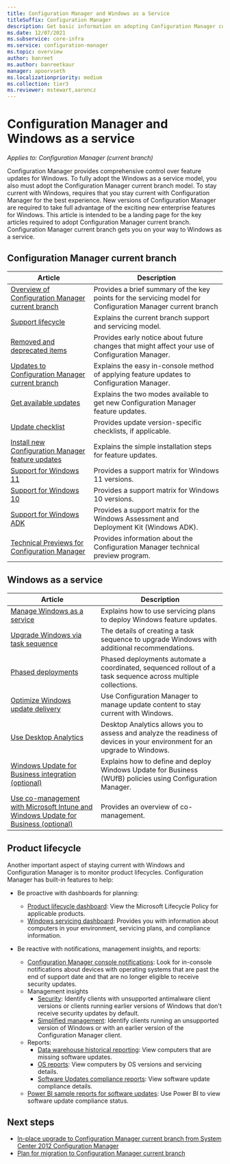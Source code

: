 ```yaml
---
title: Configuration Manager and Windows as a Service
titleSuffix: Configuration Manager
description: Get basic information on adopting Configuration Manager current branch to support Windows as a service.
ms.date: 12/07/2021
ms.subservice: core-infra
ms.service: configuration-manager
ms.topic: overview
author: banreet
ms.author: banreetkaur
manager: apoorvseth
ms.localizationpriority: medium
ms.collection: tier3
ms.reviewer: mstewart,aaroncz 
---
```


# Configuration Manager and Windows as a service

*Applies to: Configuration Manager (current branch)*

Configuration Manager provides comprehensive control over feature updates for Windows. To fully adopt the Windows as a service model, you also must adopt the Configuration Manager current branch model. To stay current with Windows, requires that you stay current with Configuration Manager for the best experience. New versions of Configuration Manager are required to take full advantage of the exciting new enterprise features for Windows. This article is intended to be a landing page for the key articles required to adopt Configuration Manager current branch. Configuration Manager current branch gets you on your way to Windows as a service.

## Configuration Manager current branch

| Article | Description |
|--|--|
| [Overview of Configuration Manager current branch](../plan-design/changes/whats-new-incremental-versions.md) | Provides a brief summary of the key points for the servicing model for Configuration Manager current branch |
| [Support lifecycle](../servers/manage/current-branch-versions-supported.md) | Explains the current branch support and servicing model. |
| [Removed and deprecated items](../plan-design/changes/deprecated/removed-and-deprecated.md) | Provides early notice about future changes that might affect your use of Configuration Manager. |
| [Updates to Configuration Manager current branch](../servers/manage/updates.md) | Explains the easy in-console method of applying feature updates to Configuration Manager. |
| [Get available updates](../servers/manage/prepare-in-console-updates.md#get-available-updates) | Explains the two modes available to get new Configuration Manager feature updates. |
| [Update checklist](../servers/manage/prepare-in-console-updates.md#before-you-install-an-in-console-update) | Provides update version-specific checklists, if applicable. |
| [Install new Configuration Manager feature updates](../servers/manage/install-in-console-updates.md) | Explains the simple installation steps for feature updates. |
| [Support for Windows 11](../plan-design/configs/support-for-windows-11.md) | Provides a support matrix for Windows 11 versions. |
| [Support for Windows 10](../plan-design/configs/support-for-windows-10.md) | Provides a support matrix for Windows 10 versions. |
| [Support for Windows ADK](../plan-design/configs/support-for-windows-adk.md) | Provides a support matrix for the Windows Assessment and Deployment Kit (Windows ADK). |
| [Technical Previews for Configuration Manager](../get-started/technical-preview.md) | Provides information about the Configuration Manager technical preview program. |

## Windows as a service

| Article | Description |
|--|--|
| [Manage Windows as a service](../../osd/deploy-use/manage-windows-as-a-service.md) | Explains how to use servicing plans to deploy Windows feature updates. |
| [Upgrade Windows via task sequence](../../osd/deploy-use/create-a-task-sequence-to-upgrade-an-operating-system.md) | The details of creating a task sequence to upgrade Windows with additional recommendations. |
| [Phased deployments](../../osd/deploy-use/create-phased-deployment-for-task-sequence.md) | Phased deployments automate a coordinated, sequenced rollout of a task sequence across multiple collections. |
| [Optimize Windows update delivery](../../sum/deploy-use/optimize-windows-10-update-delivery.md) | Use Configuration Manager to manage update content to stay current with Windows. |
| [Use Desktop Analytics](../../desktop-analytics/overview.md) | Desktop Analytics allows you to assess and analyze the readiness of devices in your environment for an upgrade to Windows. |
| [Windows Update for Business integration (optional)](../../sum/deploy-use/integrate-windows-update-for-business-windows-10.md) | Explains how to define and deploy Windows Update for Business (WUfB) policies using Configuration Manager. |
| [Use co-management with Microsoft Intune and Windows Update for Business (optional)](../../comanage/overview.md) | Provides an overview of co-management. |

## Product lifecycle

<!-- 10976295 -->

Another important aspect of staying current with Windows and Configuration Manager is to monitor product lifecycles. Configuration Manager has built-in features to help:

- Be proactive with dashboards for planning:
  - [Product lifecycle dashboard](../clients/manage/asset-intelligence/product-lifecycle-dashboard.md): View the Microsoft Lifecycle Policy for applicable products.
  - [Windows servicing dashboard](../../osd/deploy-use/manage-windows-as-a-service.md): Provides you with information about computers in your environment, servicing plans, and compliance information.

- Be reactive with notifications, management insights, and reports:
  - [Configuration Manager console notifications](../servers/manage/admin-console-notifications.md#new-notifications-in-version-2010): Look for in-console notifications about devices with operating systems that are past the end of support date and that are no longer eligible to receive security updates.
  - Management insights
    - [Security](../servers/manage/management-insights.md#security): Identify clients with unsupported antimalware client versions or clients running earlier versions of Windows that don't receive security updates by default.
    - [Simplified management](../servers/manage/management-insights.md#simplified-management): Identify clients running an unsupported version of Windows or with an earlier version of the Configuration Manager client.
  - Reports:
    - [Data warehouse historical reporting](../servers/manage/list-of-reports.md#data-warehouse): View computers that are missing software updates.
    - [OS reports](../servers/manage/list-of-reports.md#operating-system): View computers by OS versions and servicing details.
    - [Software Updates compliance reports](../servers/manage/list-of-reports.md#software-updates---a-compliance): View software update compliance details.
  - [Power BI sample reports for software updates](../servers/manage/powerbi-sample-reports.md): Use Power BI to view software update compliance status.

## Next steps

- [In-place upgrade to Configuration Manager current branch from System Center 2012 Configuration Manager](../servers/deploy/install/upgrade-to-configuration-manager.md)
- [Plan for migration to Configuration Manager current branch](../migration/planning-for-migration.md)
